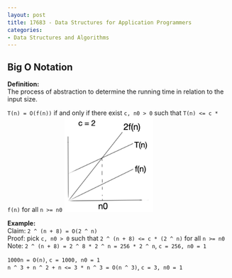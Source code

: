 ```yaml
---
layout: post
title: 17683 - Data Structures for Application Programmers
categories:
- Data Structures and Algorithms
---
```


## Big O Notation
**Definition:**  
The process of abstraction to determine the running time in relation to the input size.  

`T(n) = O(f(n))` if and only if there exist `c, n0 > 0` such that `T(n) <= c * f(n)` for all `n >= n0`
<img src="/assets/images/i18.png" width="200"/>

**Example:**  
Claim: `2 ^ (n + 8) = O(2 ^ n)`   
Proof: pick `c, n0 > 0` such that `2 ^ (n + 8) <= c * (2 ^ n)` for all `n >= n0`   
Note: `2 ^ (n + 8) = 2 ^ 8 * 2 ^ n = 256 * 2 ^ n`, `c = 256, n0 = 1`  

`1000n = O(n)`, `c = 1000, n0 = 1`   
`n ^ 3 + n ^ 2 + n <= 3 * n ^ 3 = O(n ^ 3)`, `c = 3, n0 = 1`     